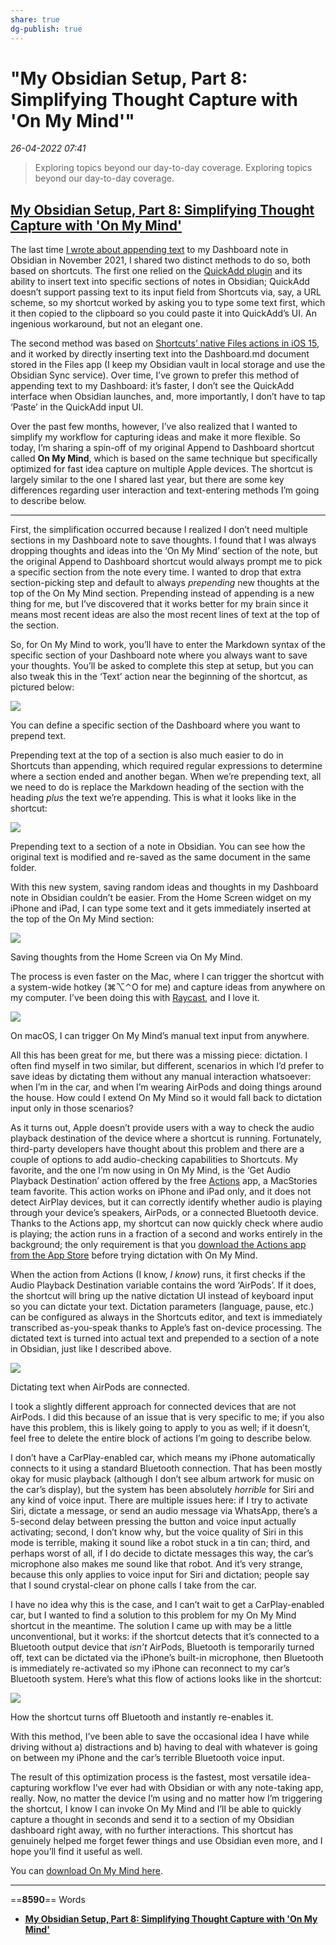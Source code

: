 ```yaml
---
share: true
dg-publish: true
---
```

# "My Obsidian Setup, Part 8: Simplifying Thought Capture with 'On My Mind'"

*26-04-2022 07:41* 

> Exploring topics beyond our day-to-day coverage.
Exploring topics beyond our day-to-day coverage.

## [My Obsidian Setup, Part 8: Simplifying Thought Capture with 'On My Mind'](https://club.macstories.net/posts/my-obsidian-setup-part-8-simplifying-thought-capture-with-on-my-mind)

The last time [I wrote about appending text](https://club.macstories.net/posts/shortcuts-essentials) to my Dashboard note in Obsidian in November 2021, I shared two distinct methods to do so, both based on shortcuts. The first one relied on the [QuickAdd plugin](https://github.com/chhoumann/quickadd) and its ability to insert text into specific sections of notes in Obsidian; QuickAdd doesn’t support passing text to its input field from Shortcuts via, say, a URL scheme, so my shortcut worked by asking you to type some text first, which it then copied to the clipboard so you could paste it into QuickAdd’s UI. An ingenious workaround, but not an elegant one.

The second method was based on [Shortcuts’ native Files actions in iOS 15](https://club.macstories.net/posts/automation-academy-diving-deeper-into-shortcuts-files-actions-for-ios-and-ipados-15), and it worked by directly inserting text into the Dashboard.md document stored in the Files app (I keep my Obsidian vault in local storage and use the Obsidian Sync service). Over time, I’ve grown to prefer this method of appending text to my Dashboard: it’s faster, I don’t see the QuickAdd interface when Obsidian launches, and, more importantly, I don’t have to tap ‘Paste’ in the QuickAdd input UI.

Over the past few months, however, I’ve also realized that I wanted to simplify my workflow for capturing ideas and make it more flexible. So today, I’m sharing a spin-off of my original Append to Dashboard shortcut called **On My Mind**, which is based on the same technique but specifically optimized for fast idea capture on multiple Apple devices. The shortcut is largely similar to the one I shared last year, but there are some key differences regarding user interaction and text-entering methods I’m going to describe below.

***

First, the simplification occurred because I realized I don’t need multiple sections in my Dashboard note to save thoughts. I found that I was always dropping thoughts and ideas into the ‘On My Mind’ section of the note, but the original Append to Dashboard shortcut would always prompt me to pick a specific section from the note every time. I wanted to drop that extra section-picking step and default to always *prepending* new thoughts at the top of the On My Mind section. Prepending instead of appending is a new thing for me, but I’ve discovered that it works better for my brain since it means most recent ideas are also the most recent lines of text at the top of the section.

So, for On My Mind to work, you’ll have to enter the Markdown syntax of the specific section of your Dashboard note where you always want to save your thoughts. You’ll be asked to complete this step at setup, but you can also tweak this in the ‘Text’ action near the beginning of the shortcut, as pictured below:

![](https://cdn.macstories.net/cleanshot-2022-03-24-at-12-17-26-2x-1648120666111.png)

You can define a specific section of the Dashboard where you want to prepend text.

Prepending text at the top of a section is also much easier to do in Shortcuts than appending, which required regular expressions to determine where a section ended and another began. When we’re prepending text, all we need to do is replace the Markdown heading of the section with the heading *plus* the text we’re appending. This is what it looks like in the shortcut:

![](https://cdn.macstories.net/cleanshot-2022-03-24-at-12-35-44-2x-1648121761820.png)

Prepending text to a section of a note in Obsidian. You can see how the original text is modified and re-saved as the same document in the same folder.

With this new system, saving random ideas and thoughts in my Dashboard note in Obsidian couldn’t be easier. From the Home Screen widget on my iPhone and iPad, I can type some text and it gets immediately inserted at the top of the On My Mind section:

![](https://cdn.macstories.net/friday-25-mar-2022-11-43-53-1648205044632.png)

Saving thoughts from the Home Screen via On My Mind.

The process is even faster on the Mac, where I can trigger the shortcut with a system-wide hotkey (⌘⌥⌃O for me) and capture ideas from anywhere on my computer. I’ve been doing this with [Raycast](https://www.raycast.com/), and I love it.

![](https://cdn.macstories.net/cleanshot-2022-03-25-at-11-44-43-2x-1648205090747.png)

On macOS, I can trigger On My Mind’s manual text input from anywhere.

All this has been great for me, but there was a missing piece: dictation. I often find myself in two similar, but different, scenarios in which I’d prefer to save ideas by dictating them without any manual interaction whatsoever: when I’m in the car, and when I’m wearing AirPods and doing things around the house. How could I extend On My Mind so it would fall back to dictation input only in those scenarios?

As it turns out, Apple doesn’t provide users with a way to check the audio playback destination of the device where a shortcut is running. Fortunately, third-party developers have thought about this problem and there are a couple of options to add audio-checking capabilities to Shortcuts. My favorite, and the one I’m now using in On My Mind, is the ‘Get Audio Playback Destination’ action offered by the free [Actions](https://apps.apple.com/us/app/actions/id1586435171) app, a MacStories team favorite. This action works on iPhone and iPad only, and it does not detect AirPlay devices, but it can correctly identify whether audio is playing through your device’s speakers, AirPods, or a connected Bluetooth device. Thanks to the Actions app, my shortcut can now quickly check where audio is playing; the action runs in a fraction of a second and works entirely in the background; the only requirement is that you [download the Actions app from the App Store](https://apps.apple.com/us/app/actions/id1586435171) before trying dictation with On My Mind.

When the action from Actions (I know, *I know*) runs, it first checks if the Audio Playback Destination variable contains the word ‘AirPods’. If it does, the shortcut will bring up the native dictation UI instead of keyboard input so you can dictate your text. Dictation parameters (language, pause, etc.) can be configured as always in the Shortcuts editor, and text is immediately transcribed as-you-speak thanks to Apple’s fast on-device processing. The dictated text is turned into actual text and prepended to a section of a note in Obsidian, just like I described above.

![](https://cdn.macstories.net/friday-25-mar-2022-11-49-11-1648205359235.png)

Dictating text when AirPods are connected.

I took a slightly different approach for connected devices that are not AirPods. I did this because of an issue that is very specific to me; if you also have this problem, this is likely going to apply to you as well; if it doesn’t, feel free to delete the entire block of actions I’m going to describe below.

I don’t have a CarPlay-enabled car, which means my iPhone automatically connects to it using a standard Bluetooth connection. That has been mostly okay for music playback (although I don’t see album artwork for music on the car’s display), but the system has been absolutely *horrible* for Siri and any kind of voice input. There are multiple issues here: if I try to activate Siri, dictate a message, or send an audio message via WhatsApp, there’s a 5-second delay between pressing the button and voice input actually activating; second, I don’t know why, but the voice quality of Siri in this mode is terrible, making it sound like a robot stuck in a tin can; third, and perhaps worst of all, if I do decide to dictate messages this way, the car’s microphone also makes me sound like that robot. And it’s very strange, because this only applies to voice input for Siri and dictation; people say that I sound crystal-clear on phone calls I take from the car.

I have no idea why this is the case, and I can’t wait to get a CarPlay-enabled car, but I wanted to find a solution to this problem for my On My Mind shortcut in the meantime. The solution I came up with may be a little unconventional, but it works: if the shortcut detects that it’s connected to a Bluetooth output device that *isn’t* AirPods, Bluetooth is temporarily turned off, text can be dictated via the iPhone’s built-in microphone, then Bluetooth is immediately re-activated so my iPhone can reconnect to my car’s Bluetooth system. Here’s what this flow of actions looks like in the shortcut:

![](https://cdn.macstories.net/cleanshot-2022-03-25-at-11-27-39-2x-1648204069242.png)

How the shortcut turns off Bluetooth and instantly re-enables it.

With this method, I’ve been able to save the occasional idea I have while driving without a) distractions and b) having to deal with whatever is going on between my iPhone and the car’s terrible Bluetooth voice input.

The result of this optimization process is the fastest, most versatile idea-capturing workflow I’ve ever had with Obsidian or with any note-taking app, really. Now, no matter the device I’m using and no matter how I’m triggering the shortcut, I know I can invoke On My Mind and I’ll be able to quickly capture a thought in seconds and send it to a section of my Obsidian dashboard right away, with no further interactions. This shortcut has genuinely helped me forget fewer things and use Obsidian even more, and I hope you’ll find it useful as well.

You can [download On My Mind here](https://www.icloud.com/shortcuts/e071866a3d444cbda818b3a13d7a45a1).
***

==**8590**== Words

- **[My Obsidian Setup, Part 8: Simplifying Thought Capture with 'On My Mind'](https://club.macstories.net/posts/my-obsidian-setup-part-8-simplifying-thought-capture-with-on-my-mind)**
